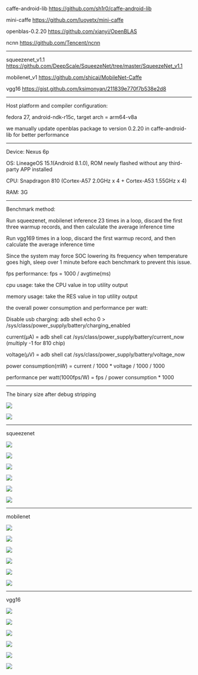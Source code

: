 caffe-android-lib https://github.com/sh1r0/caffe-android-lib

mini-caffe https://github.com/luoyetx/mini-caffe

openblas-0.2.20 https://github.com/xianyi/OpenBLAS

ncnn https://github.com/Tencent/ncnn

***

squeezenet_v1.1 https://github.com/DeepScale/SqueezeNet/tree/master/SqueezeNet_v1.1

mobilenet_v1 https://github.com/shicai/MobileNet-Caffe

vgg16 https://gist.github.com/ksimonyan/211839e770f7b538e2d8

***

Host platform and compiler configuration: 

fedora 27, android-ndk-r15c, target arch = arm64-v8a

we manually update openblas package to version 0.2.20 in caffe-android-lib for better performance


***

Device: Nexus 6p

OS: LineageOS 15.1(Android 8.1.0), ROM newly flashed without any third-party APP installed

CPU: Snapdragon 810 (Cortex-A57 2.0GHz x 4 + Cortex-A53 1.55GHz x 4)

RAM: 3G


***

Benchmark method: 

Run squeezenet, mobilenet inference 23 times in a loop, discard the first three warmup records, and then calculate the average inference time

Run vgg169 times in a loop, discard the first warmup record, and then calculate the average inference time

Since the system may force SOC lowering its frequency when temperature goes high, sleep over 1 minute before each benchmark to prevent this issue.

fps performance: fps = 1000 / avgtime(ms)

cpu usage: take the CPU value in top utility output

memory usage: take the RES value in top utility output

the overall power consumption and performance per watt: 

Disable usb charging: adb shell echo 0 > /sys/class/power_supply/battery/charging_enabled

current(μA) = adb shell cat /sys/class/power_supply/battery/current_now (multiply -1 for 810 chip)

voltage(μV) = adb shell cat /sys/class/power_supply/battery/voltage_now

power consumption(mW) = current / 1000 * voltage / 1000 / 1000

performance per watt(1000fps/W) = fps / power consumption * 1000


***

The binary size after debug stripping

![](https://github.com/nihui/ncnn-assets/raw/master/20180413/1.jpg)

![](https://github.com/nihui/ncnn-assets/raw/master/20180413/2.jpg)

***

squeezenet

![](https://github.com/nihui/ncnn-assets/raw/master/20180413/3.jpg)

![](https://github.com/nihui/ncnn-assets/raw/master/20180413/4.jpg)

![](https://github.com/nihui/ncnn-assets/raw/master/20180413/5.jpg)

![](https://github.com/nihui/ncnn-assets/raw/master/20180413/6.jpg)

![](https://github.com/nihui/ncnn-assets/raw/master/20180413/7.jpg)

![](https://github.com/nihui/ncnn-assets/raw/master/20180413/8.jpg)
***

mobilenet

![](https://github.com/nihui/ncnn-assets/raw/master/20180413/9.jpg)

![](https://github.com/nihui/ncnn-assets/raw/master/20180413/10.jpg)

![](https://github.com/nihui/ncnn-assets/raw/master/20180413/11.jpg)

![](https://github.com/nihui/ncnn-assets/raw/master/20180413/12.jpg)

![](https://github.com/nihui/ncnn-assets/raw/master/20180413/13.jpg)

![](https://github.com/nihui/ncnn-assets/raw/master/20180413/14.jpg)
***

vgg16

![](https://github.com/nihui/ncnn-assets/raw/master/20180413/15.jpg)

![](https://github.com/nihui/ncnn-assets/raw/master/20180413/16.jpg)

![](https://github.com/nihui/ncnn-assets/raw/master/20180413/17.jpg)

![](https://github.com/nihui/ncnn-assets/raw/master/20180413/18.jpg)

![](https://github.com/nihui/ncnn-assets/raw/master/20180413/19.jpg)

![](https://github.com/nihui/ncnn-assets/raw/master/20180413/20.jpg)
